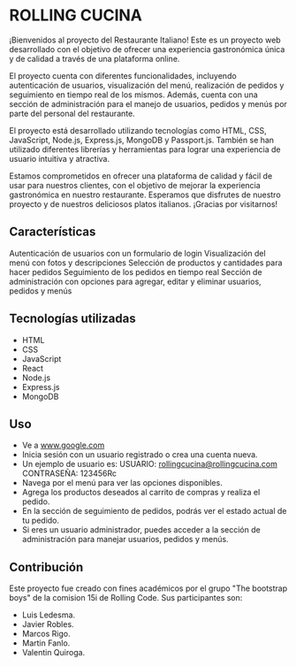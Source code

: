 # ROLLING CUCINA

¡Bienvenidos al proyecto del Restaurante Italiano! Este es un proyecto web desarrollado con el objetivo de ofrecer una experiencia gastronómica única y de calidad a través de una plataforma online.

El proyecto cuenta con diferentes funcionalidades, incluyendo autenticación de usuarios, visualización del menú, realización de pedidos y seguimiento en tiempo real de los mismos. Además, cuenta con una sección de administración para el manejo de usuarios, pedidos y menús por parte del personal del restaurante.

El proyecto está desarrollado utilizando tecnologías como HTML, CSS, JavaScript, Node.js, Express.js, MongoDB y Passport.js. También se han utilizado diferentes librerías y herramientas para lograr una experiencia de usuario intuitiva y atractiva.

Estamos comprometidos en ofrecer una plataforma de calidad y fácil de usar para nuestros clientes, con el objetivo de mejorar la experiencia gastronómica en nuestro restaurante. Esperamos que disfrutes de nuestro proyecto y de nuestros deliciosos platos italianos. ¡Gracias por visitarnos!

## Características
Autenticación de usuarios con un formulario de login
Visualización del menú con fotos y descripciones
Selección de productos y cantidades para hacer pedidos
Seguimiento de los pedidos en tiempo real
Sección de administración con opciones para agregar, editar y eliminar usuarios, pedidos y menús

## Tecnologías utilizadas
* HTML
* CSS
* JavaScript
* React
* Node.js
* Express.js
* MongoDB

## Uso
* Ve a www.google.com
* Inicia sesión con un usuario registrado o crea una cuenta nueva.
* Un ejemplo de usuario es: USUARIO: rollingcucina@rollingcucina.com CONTRASEÑA: 123456Rc
* Navega por el menú para ver las opciones disponibles.
* Agrega los productos deseados al carrito de compras y realiza el pedido.
* En la sección de seguimiento de pedidos, podrás ver el estado actual de tu pedido.
* Si eres un usuario administrador, puedes acceder a la sección de administración para manejar usuarios, pedidos y menús.

## Contribución
Este proyecto fue creado con fines académicos por el grupo "The bootstrap boys" de la comision 15i de Rolling Code.
Sus participantes son:
* Luis Ledesma.
* Javier Robles.
* Marcos Rigo.
* Martin Fanlo.
* Valentin Quiroga.
